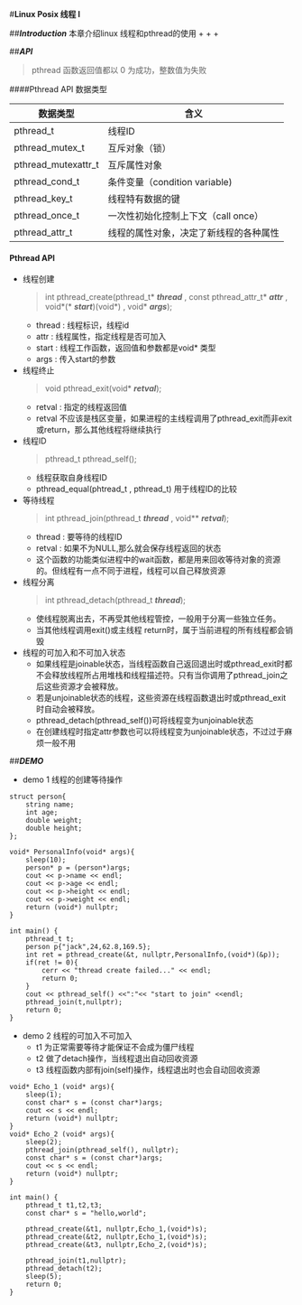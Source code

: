 #**Linux Posix 线程 I**

##**_Introduction_**
    本章介绍linux 线程和pthread的使用
+
+
+

##**_API_**
>pthread 函数返回值都以 0 为成功，整数值为失败

####Pthread API 数据类型

数据类型             | 含义
--------------------| ----------------------
pthread_t           | 线程ID
pthread_mutex_t     | 互斥对象（锁）
pthread_mutexattr_t | 互斥属性对象
pthread_cond_t      | 条件变量（condition variable)
pthread_key_t       | 线程特有数据的键
pthread_once_t      | 一次性初始化控制上下文（call once）
pthread_attr_t      | 线程的属性对象，决定了新线程的各种属性

#### Pthread API
+ 线程创建
    >int pthread_create(pthread_t* _**thread**_ , const pthread_attr_t* **_attr_** , void*(* **_start_**)(void*) , void* **_args_**);
    + thread : 线程标识，线程id
    + attr   : 线程属性，指定线程是否可加入
    + start  : 线程工作函数，返回值和参数都是void* 类型
    + args   : 传入start的参数
+ 线程终止
    >void pthread_exit(void* **_retval_**);
    + retval : 指定的线程返回值
    + retval 不应该是栈区变量，如果进程的主线程调用了pthread_exit而非exit或return，那么其他线程将继续执行
+ 线程ID
    >pthread_t pthread_self();
    + 线程获取自身线程ID
    + pthread_equal(phtread_t , pthread_t) 用于线程ID的比较
+ 等待线程
    >int pthread_join(pthread_t **_thread_** , void** **_retval_**);
    + thread : 要等待的线程ID
    + retval : 如果不为NULL,那么就会保存线程返回的状态
    + 这个函数的功能类似进程中的wait函数，都是用来回收等待对象的资源的。但线程有一点不同于进程，线程可以自己释放资源
+ 线程分离
    >int pthread_detach(pthread_t **_thread_**);
    + 使线程脱离出去，不再受其他线程管控，一般用于分离一些独立任务。
    + 当其他线程调用exit()或主线程 return时，属于当前进程的所有线程都会销毁
+ 线程的可加入和不可加入状态
    + 如果线程是joinable状态，当线程函数自己返回退出时或pthread_exit时都不会释放线程所占用堆栈和线程描述符。只有当你调用了pthread_join之后这些资源才会被释放。
    + 若是unjoinable状态的线程，这些资源在线程函数退出时或pthread_exit时自动会被释放。
    + pthread_detach(pthread_self())可将线程变为unjoinable状态
    + 在创建线程时指定attr参数也可以将线程变为unjoinable状态，不过过于麻烦一般不用
    
##**_DEMO_**
+ demo 1 线程的创建等待操作
```
struct person{
    string name;
    int age;
    double weight;
    double height;
};

void* PersonalInfo(void* args){
    sleep(10);
    person* p = (person*)args;
    cout << p->name << endl;
    cout << p->age << endl;
    cout << p->height << endl;
    cout << p->weight << endl;
    return (void*) nullptr;
}

int main() {
    pthread_t t;
    person p{"jack",24,62.8,169.5};
    int ret = pthread_create(&t, nullptr,PersonalInfo,(void*)(&p));
    if(ret != 0){
        cerr << "thread create failed..." << endl;
        return 0;
    }
    cout << pthread_self() <<":"<< "start to join" <<endl;
    pthread_join(t,nullptr);
    return 0;
}

```
+ demo 2 线程的可加入不可加入
    + t1 为正常需要等待才能保证不会成为僵尸线程
    + t2 做了detach操作，当线程退出自动回收资源
    + t3 线程函数内部有join(self)操作，线程退出时也会自动回收资源
```
void* Echo_1 (void* args){
    sleep(1);
    const char* s = (const char*)args;
    cout << s << endl;
    return (void*) nullptr;
}
void* Echo_2 (void* args){
    sleep(2);
    pthread_join(pthread_self(), nullptr);
    const char* s = (const char*)args;
    cout << s << endl;
    return (void*) nullptr;
}

int main() {
    pthread_t t1,t2,t3;
    const char* s = "hello,world";

    pthread_create(&t1, nullptr,Echo_1,(void*)s);
    pthread_create(&t2, nullptr,Echo_1,(void*)s);
    pthread_create(&t3, nullptr,Echo_2,(void*)s);

    pthread_join(t1,nullptr);
    pthread_detach(t2);
    sleep(5);
    return 0;
}
```
